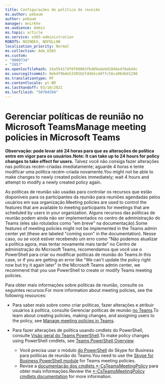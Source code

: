 ```yaml
---
title: Configurações de política de reunião
ms.author: pebaum
author: pebaum
manager: mnirkhe
ms.audience: Admin
ms.topic: article
ms.service: o365-administration
ROBOTS: NOINDEX, NOFOLLOW
localization_priority: Normal
ms.collection: Adm_O365
ms.custom:
- "9000734"
- "2657"
ms.openlocfilehash: 24a55417df0f89063fbdd9ade6d104be4f8ab49c
ms.sourcegitcommit: 0eb4f9bde53395b5fd4b5cd4ffc56ca96db91298
ms.translationtype: MT
ms.contentlocale: pt-BR
ms.lasthandoff: 03/10/2021
ms.locfileid: "50704594"
---
```

# <a name="manage-meeting-policies-in-microsoft-teams"></a><span data-ttu-id="24ed8-102">Gerenciar políticas de reunião no Microsoft Teams</span><span class="sxs-lookup"><span data-stu-id="24ed8-102">Manage meeting policies in Microsoft Teams</span></span>

<span data-ttu-id="24ed8-103">**Observação: pode levar até 24 horas para que as alterações de política entre em vigor para os usuários.**</span><span class="sxs-lookup"><span data-stu-id="24ed8-103">**Note: It can take up to 24 hours for policy changes to take effect for users.**</span></span> <span data-ttu-id="24ed8-104">Talvez você não consiga fazer alterações nas políticas recém-criadas imediatamente; aguarde 4 horas e tente modificar uma política recém-criada novamente.</span><span class="sxs-lookup"><span data-stu-id="24ed8-104">You might not be able to make changes to newly created policies immediately; wait 4 hours and attempt to modify a newly created policy again.</span></span>

<span data-ttu-id="24ed8-105">As políticas de reunião são usadas para controlar os recursos que estão disponíveis para os participantes da reunião para reuniões agendadas pelos usuários em sua organização.</span><span class="sxs-lookup"><span data-stu-id="24ed8-105">Meeting policies are used to control the features that are available to meeting participants for meetings that are scheduled by users in your organization.</span></span> <span data-ttu-id="24ed8-106">Alguns recursos das políticas de reunião podem ainda não ser implementados no centro de administração do Teams (eles são rotulados como "em breve" na documentação).</span><span class="sxs-lookup"><span data-stu-id="24ed8-106">Some features of meeting policies might not be implemented in the Teams admin center yet (these are labeled "coming soon" in the documentation).</span></span> <span data-ttu-id="24ed8-107">Nesse caso, ou se você estiver recebendo um erro como "Não podemos atualizar a política agora, mas tentar novamente mais tarde" no Centro de administração do Microsoft Teams, recomendamos que você use o PowerShell para criar ou modificar políticas de reunião do Teams.</span><span class="sxs-lookup"><span data-stu-id="24ed8-107">In this case, or if you are getting an error like "We can't update the policy right now but try it again later" in the Microsoft Teams admin center, we recommend that you use PowerShell to create or modify Teams meeting policies.</span></span> 

<span data-ttu-id="24ed8-108">Para obter mais informações sobre políticas de reunião, consulte os seguintes recursos:</span><span class="sxs-lookup"><span data-stu-id="24ed8-108">For more information about meeting policies, see the following resources:</span></span>

- <span data-ttu-id="24ed8-109">Para saber mais sobre como criar políticas, fazer alterações e atribuir usuários à política, consulte Gerenciar políticas de reunião [no Teams](https://docs.microsoft.com/microsoftteams/meeting-policies-in-teams).</span><span class="sxs-lookup"><span data-stu-id="24ed8-109">To learn about creating policies, making changes, and assigning users to the policy, see [Manage meeting policies in Teams](https://docs.microsoft.com/microsoftteams/meeting-policies-in-teams).</span></span>

- <span data-ttu-id="24ed8-110">Para fazer alterações de política usando cmdlets do PowerShell, consulte [Visão geral do Teams PowerShell](https://docs.microsoft.com/microsoftteams/teams-powershell-overview).</span><span class="sxs-lookup"><span data-stu-id="24ed8-110">To make policy changes using PowerShell cmdlets, see [Teams PowerShell Overview](https://docs.microsoft.com/microsoftteams/teams-powershell-overview).</span></span> 
    - <span data-ttu-id="24ed8-111">Você precisa usar o módulo [do PowerShell](https://docs.microsoft.com/skypeforbusiness/set-up-your-computer-for-windows-powershell/download-and-install-the-skype-for-business-online-connector) do Skype for Business para políticas de reunião do Teams.</span><span class="sxs-lookup"><span data-stu-id="24ed8-111">You need to use the [Skype for Business PowerShell module](https://docs.microsoft.com/skypeforbusiness/set-up-your-computer-for-windows-powershell/download-and-install-the-skype-for-business-online-connector) for Teams meeting policies.</span></span> 
    - <span data-ttu-id="24ed8-112">Revise a [documentação dos cmdlets \*-CsTeamsMeetingPolicy](https://docs.microsoft.com/search/?search=CsTeamsMeetingPolicy&view=skype-ps) para obter mais informações.</span><span class="sxs-lookup"><span data-stu-id="24ed8-112">Review the [\*-CsTeamsMeetingPolicy cmdlets documentation](https://docs.microsoft.com/search/?search=CsTeamsMeetingPolicy&view=skype-ps) for more information.</span></span>

